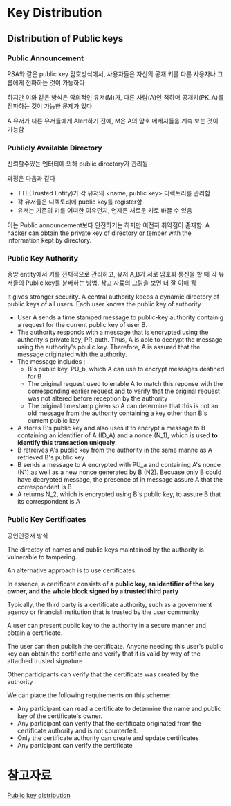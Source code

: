 

# Key Distribution

## Distribution of Public keys
 
 
### Public Announcement

RSA와 같은 public key 암호방식에서, 사용자들은 자신의 공개 키를 다른 사용자나 그룹에게 전파하는 것이 가능하다

하지만 이와 같은 방식은 악의적인 유저(M)가, 다른 사람(A)인 척하며 공개키(PK_A)를 전파하는 것이 가능한 문제가 있다

A 유저가 다른 유저들에게 Alert하기 전에, M은 A의 암호 메세지들을 계속 보는 것이 가능함

### Publicly Available Directory

신뢰할수있는 엔터티에 의해 public directory가 관리됨

과정은 다음과 같다

- TTE(Trusted Entity)가 각 유저의 <name, public key> 디렉토리를 관리함
- 각 유저들은 디렉토리에 public key를 register함
- 유저는 기존의 키를 어떠한 이유던지, 언제든 새로운 키로 바꿀 수 있음

이는 Public announcement보다 안전하기는 하지만 여전히 취약점이 존재함. A hacker can obtain the private key of directory or temper with the information kept by directory.

### Public Key Authority 

중앙 entity에서 키를 전체적으로 관리하고, 유저 A,B가 서로 암호화 통신을 할 때 각 유저들의 Public key를 분배하는 방법. 참고 자료의 그림을 보면 더 잘 이해 됨

It gives stronger security. A central authority keeps a dynamic directory of public keys of all users. Each user knows the public key of authority

- User A sends a time stamped message to public-key authority containig a request for the current public key of user B.
- The authority responds with a message that is encrypted using the authority's private key, PR_auth. Thus, A is able to decrypt the message using the authority's pbulic key. Therefore, A is assured that the message originated with the authority.
- The message includes : 
  - B's public key, PU_b, which A can use to encrypt messages destined for B
  - The original request used to enable A to match this reponse with the corresponding earlier request and to verify that the original request was not altered before reception by the authority
  - The original timestamp given so A can determine that this is not an old message from the authority containing a key other than B's current public key 
- A stores B's public key and also uses it to encrypt a message to B containing an identifier of A (ID_A) and a nonce (N_1), which is used **to identify this transaction uniquely**.
- B retreives A's public key from the authority in the same manne as A retrieved B's public key
- B sends a message to A encrypted with PU_a and containing A's nonce (N1) as well as a new nonce generated by B (N2). Becuase only B could have decrypted message, the presence of in message assure A that the correspondent is B
- A returns N_2, which is encrypted using B's public key, to assure B that its correspondent is A

### Public Key Certificates

공인인증서 방식

The directoy of names and public keys maintained by the authority is vulnerable to tampering.

An alternative approach is to use certificates.

In essence, a certificate consists of **a public key, an identifier of the key owner, and the whole block signed by a trusted third party**

Typically, the third party is a certificate authority, such as a government agency or financial institution that is trusted by the user community

A user can present public key to the authority in a secure manner and obtain a certificate.

The user can then publish the certificate. Anyone needing this user's public key can obtain the certificate and verify that it is valid by way of the attached trusted signature

Other participants can verify that the certificate was created by the authority

We can place the following requirements on this scheme:

- Any participant can read a certificate to determine the name and public key of the certificate's owner.
- Any participant can verify that the certificate originated from the certificate authority and is not counterfeit.
- Only the certificate authority can create and update certificates
- Any participant can verify the certificate


# 참고자료

[Public key distribution](https://www.youtube.com/watch?v=5YUarIe_WwE&t=302s)
